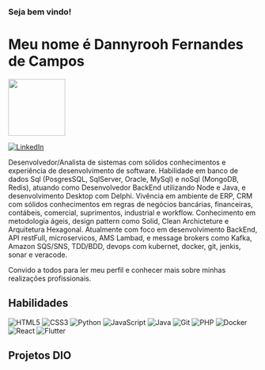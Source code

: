 
### Seja bem vindo!

# Meu nome é Dannyrooh Fernandes de Campos


[<img src="https://avatars.githubusercontent.com/u/11295447?s=400&u=ef771a19c59c6476dce3e35816914784f19034a6&v=4" width=115>](https://github.com/Dannyrooh)

[![LinkedIn](https://img.shields.io/badge/LinkedIn-0077B5?style=for-the-badge&logo=linkedin&logoColor=white)](https://www.linkedin.com/in/dannyrooh-fernandes-de-campos-1446a019/)

Desenvolvedor/Analista de sistemas com sólidos conhecimentos e experiência de desenvolvimento de software. Habilidade em banco de dados Sql (PosgresSQL, SqlServer, Oracle, MySql) e noSql (MongoDB, Redis), atuando como Desenvolvedor BackEnd utilizando Node e Java, e desenvolvimento Desktop com Delphi.
Vivência em ambiente de ERP, CRM com sólidos conhecimentos em regras de negócios bancárias, financeiras, contábeis, comercial, suprimentos, industrial e workflow.
Conhecimento em metodologia ágeis, design pattern como Solid, Clean Archicteture e Arquitetura Hexagonal.
Atualmente com foco em desenvolvimento BackEnd, API restFull, microservicos, AMS Lambad, e message brokers como Kafka, Amazon SQS/SNS, TDD/BDD, devops com kubernet, docker, git, jenkis, sonar e veracode.

Convido a todos para ler meu perfil e conhecer mais sobre minhas
realizações profissionais.

## Habilidades

![HTML5](https://img.shields.io/badge/HTML-000?style=for-the-badge&logo=html5&logoColor=30A3DC)
![CSS3](https://img.shields.io/badge/CSS3-000?style=for-the-badge&logo=css3&logoColor=E94D5F)
![Python](https://img.shields.io/badge/Python-000?style=for-the-badge&logo=python)
![JavaScript](https://img.shields.io/badge/JavaScript-F7DF1E?style=for-the-badge&logo=javascript&logoColor=white)
![Java](https://img.shields.io/badge/Java-000?style=for-the-badge&logo=openjdk)
![Git](https://img.shields.io/badge/GIT-E44C30?style=for-the-badge&logo=git&logoColor=white)
![PHP](https://img.shields.io/badge/PHP-787cb5?style=for-the-badge&logo=php&logoColor=white)
![Docker](https://img.shields.io/badge/Docker-0db7ed?style=for-the-badge&logo=Docker&logoColor=white)
![React](https://img.shields.io/badge/React-000?style=for-the-badge&logo=react)
![Flutter](https://img.shields.io/badge/Fluter-0xf0517?style=for-the-badge&logo=Flutter)

## Projetos DIO



